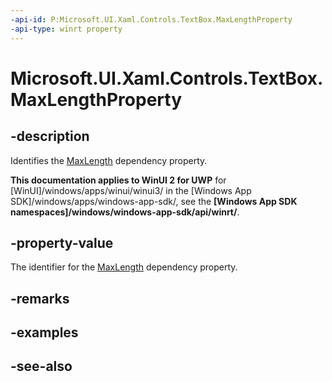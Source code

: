 ```yaml
---
-api-id: P:Microsoft.UI.Xaml.Controls.TextBox.MaxLengthProperty
-api-type: winrt property
---
```


<!-- Property syntax
public Windows.UI.Xaml.DependencyProperty MaxLengthProperty { get; }
-->

# Microsoft.UI.Xaml.Controls.TextBox.MaxLengthProperty

## -description
Identifies the [MaxLength](textbox_maxlength.md) dependency property.

**This documentation applies to WinUI 2 for UWP** for [WinUI]/windows/apps/winui/winui3/ in the [Windows App SDK]/windows/apps/windows-app-sdk/, see the **[Windows App SDK namespaces]/windows/windows-app-sdk/api/winrt/**.

## -property-value
The identifier for the [MaxLength](textbox_maxlength.md) dependency property.

## -remarks

## -examples

## -see-also
